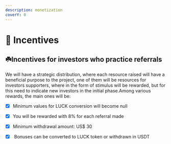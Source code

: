 ```yaml
---
description: monetization
coverY: 0
---
```


# 🚀 Incentives

## ☘️Incentives for investors who practice referrals

We will have a strategic distribution, where each resource raised will have a beneficial purpose to the project, one of them will be resources for investors supporters, where in the form of stimulus will be rewarded, but for this need to indicate new investors in the initial phase.Among various rewards, the main ones will be:

* [x] Minimum values for LUCK conversion will become null
* [x] You will be rewarded with 8% for each referral made
* [x] Minimum withdrawal amount: US$ 30
* [x] &#x20;Bonuses can be converted to LUCK token or withdrawn in USDT



